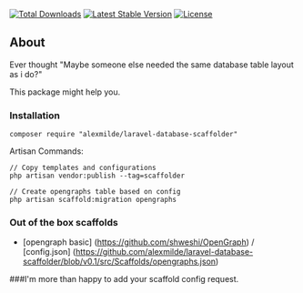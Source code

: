 <p>
<a href="https://packagist.org/packages/alexmilde/laravel-database-scaffolder"><img src="https://poser.pugx.org/alexmilde/laravel-database-scaffolder/d/total.svg" alt="Total Downloads"></a>
<a href="https://packagist.org/packages/alexmilde/laravel-database-scaffolder"><img src="https://poser.pugx.org/alexmilde/laravel-database-scaffolder/v/stable.svg" alt="Latest Stable Version"></a>
<a href="https://packagist.org/packages/alexmilde/laravel-database-scaffolder"><img src="https://poser.pugx.org/alexmilde/laravel-database-scaffolder/license.svg" alt="License"></a>
</p>

## About

Ever thought "Maybe someone else needed the same database table layout as i do?"

This package might help you.

### Installation

```
composer require "alexmilde/laravel-database-scaffolder"
```

Artisan Commands:

```
// Copy templates and configurations
php artisan vendor:publish --tag=scaffolder

// Create opengraphs table based on config
php artisan scaffold:migration opengraphs
```


### Out of the box scaffolds

- [opengraph basic] (https://github.com/shweshi/OpenGraph) / [config.json] (https://github.com/alexmilde/laravel-database-scaffolder/blob/v0.1/src/Scaffolds/opengraphs.json)



###I'm more than happy to add your scaffold config request.
